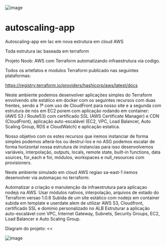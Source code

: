 ![image](https://user-images.githubusercontent.com/30444491/134281995-fe315445-f908-4e25-b82a-ffcca961ec89.png)

# autoscaling-app
Autoscaling-app em Iac em nova estrutura em cloud AWS

Toda estrutura iac baseada em terraform

Projeto Noob: AWS com Terraform automatizando infraestrutura via codigo.

Todos os artefatos e modulos Terraform publicado nas seguintes plataformas:

https://registry.terraform.io/providers/hashicorp/aws/latest/docs

Neste ambiente podemos desenvolver aplicações simples do Terraform envolvendo site estático em docker com os seguintes recursos com duas frentes, sendo a 1ª com uso de CloudFront para nosso site e a segunda com estrutura de nós em EC2 porem com aplicação rodando em container:
(AWS S3 / Route53) com certificado SSL (AWS Certificate Manager) e CDN (CloudFront), aplicação auto-escalável (EC2, VPC, Load Balancer, Auto Scaling Group, RDS e CloudWatch) e aplicação estatica.

Nosso objetivo com os estes recursos que iremos instanciar de forma simples podemos alterá-los ou destruí-los e no ASG podemos escalar de forma horizontal nossa estrutura de instancias para isso desenvolvemos variáveis, interpolação, outputs, locals, remote state, built-in functions, data sources, for_each e for, módulos, workspaces e null_resources com provisioners.

Neste ambiente simulado em cloud AWS regiao sa-east-1 iremos desenvolver via automaçao no terraform:

Automatizar a criação e manutenção da infraestrutura para aplicaçao nodejs na AWS.
Usar módulos nativos, interpolação, arquivos de estado do Terraform versao 1.0.6
Subida de um site estático com nodejs em container subida em template e userdate alem de utilizar AWS S3, Cloudfront, certificado SSL e domínio personalizado no ALB
Estruturar a aplicação auto-escalável com VPC, Internet Gateway, Subnets, Security Groups, EC2, Load Balancer e Auto Scaling Group.

Diagram do projeto: <<

![image](https://user-images.githubusercontent.com/30444491/134282100-a666ab96-ae67-4d41-bcfb-fe154cabc172.png)

